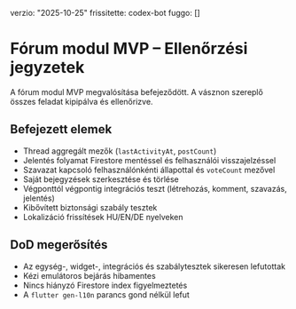 verzio: "2025-10-25"
frissitette: codex-bot
fuggo: []

# Fórum modul MVP – Ellenőrzési jegyzetek

A fórum modul MVP megvalósítása befejeződött. A vásznon szereplő összes feladat kipipálva és ellenőrizve.

## Befejezett elemek

- Thread aggregált mezők (`lastActivityAt`, `postCount`)
- Jelentés folyamat Firestore mentéssel és felhasználói visszajelzéssel
- Szavazat kapcsoló felhasználónkénti állapottal és `voteCount` mezővel
- Saját bejegyzések szerkesztése és törlése
- Végponttól végpontig integrációs teszt (létrehozás, komment, szavazás, jelentés)
- Kibővített biztonsági szabály tesztek
- Lokalizáció frissítések HU/EN/DE nyelveken

## DoD megerősítés

- Az egység-, widget-, integrációs és szabálytesztek sikeresen lefutottak
- Kézi emulátoros bejárás hibamentes
- Nincs hiányzó Firestore index figyelmeztetés
- A `flutter gen-l10n` parancs gond nélkül lefut
